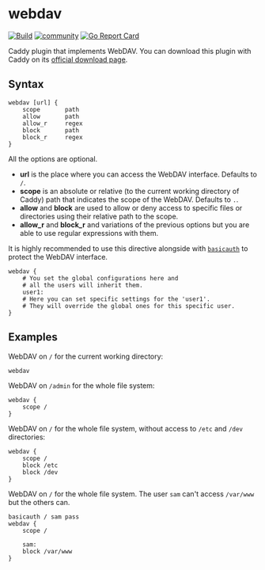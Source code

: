 # webdav

[![Build](https://img.shields.io/travis/hacdias/caddy-webdav.svg?style=flat-square)](https://travis-ci.org/hacdias/caddy-webdav)
[![community](https://img.shields.io/badge/community-forum-ff69b4.svg?style=flat-square)](https://caddy.community)
[![Go Report Card](https://goreportcard.com/badge/github.com/hacdias/caddy-webdav?style=flat-square)](https://goreportcard.com/report/hacdias/caddy-webdav)

Caddy plugin that implements WebDAV. You can download this plugin with Caddy on its [official download page](https://caddyserver.com/download).

## Syntax

```
webdav [url] {
    scope       path
    allow       path
    allow_r     regex
    block       path
    block_r     regex
}
```

All the options are optional.

+ **url** is the place where you can access the WebDAV interface. Defaults to `/`.
+ **scope** is an absolute or relative (to the current working directory of Caddy) path that indicates the scope of the WebDAV. Defaults to `.`.
+ **allow** and **block** are used to allow or deny access to specific files or directories using their relative path to the scope.
+ **allow_r** and **block_r** and variations of the previous options but you are able to use regular expressions with them.

It is highly recommended to use this directive alongside with [`basicauth`](https://caddyserver.com/docs/basicauth) to protect the WebDAV interface.

```
webdav {
    # You set the global configurations here and
    # all the users will inherit them.
    user1:
    # Here you can set specific settings for the 'user1'.
    # They will override the global ones for this specific user.
}
```

## Examples

WebDAV on `/` for the current working directory:

```
webdav
```

WebDAV on `/admin` for the whole file system:

```
webdav {
    scope /
}
```

WebDAV on `/` for the whole file system, without access to `/etc` and `/dev` directories:

```
webdav {
    scope /
    block /etc
    block /dev
}
```

WebDAV on `/` for the whole file system. The user `sam` can't access `/var/www` but the others can.

```
basicauth / sam pass
webdav {
    scope /
    
    sam:
    block /var/www
}
```
